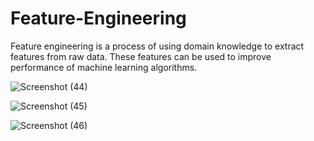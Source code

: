# Feature-Engineering

Feature engineering is a process of using domain knowledge to extract features from raw data. These features can be used to improve performance of machine learning algorithms.

![Screenshot (44)](https://user-images.githubusercontent.com/92416952/182010192-de7df460-3066-484c-9fc8-e06ec17407e8.png)

![Screenshot (45)](https://user-images.githubusercontent.com/92416952/182010285-c1a6adaa-6e1a-414f-a834-91eba824c5f3.png)

![Screenshot (46)](https://user-images.githubusercontent.com/92416952/182014774-ee4b9265-9c34-464c-825f-0f51e2b75713.png)
